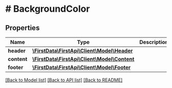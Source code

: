 # # BackgroundColor

## Properties

Name | Type | Description | Notes
------------ | ------------- | ------------- | -------------
**header** | [**\FirstData\FirstApi\Client\Model\Header**](Header.md) |  | [optional] 
**content** | [**\FirstData\FirstApi\Client\Model\Content**](Content.md) |  | [optional] 
**footer** | [**\FirstData\FirstApi\Client\Model\Footer**](Footer.md) |  | [optional] 

[[Back to Model list]](../../README.md#documentation-for-models) [[Back to API list]](../../README.md#documentation-for-api-endpoints) [[Back to README]](../../README.md)


